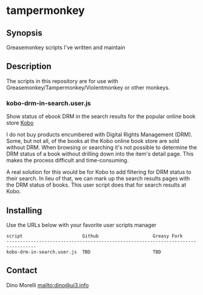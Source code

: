 # tampermonkey


## Synopsis

Greasemonkey scripts I've written and maintain


## Description

The scripts in this repository are for use with
Greasemonkey/Tampermonkey/Violentmonkey or other monkeys.

### kobo-drm-in-search.user.js

Show status of ebook DRM in the search results for the popular online book
store [Kobo](https://www.kobo.com/)

I do not buy products encumbered with Digital Rights Management (DRM). Some,
but not all, of the books at the Kobo online book store are sold without DRM.
When browsing or searching it's not possible to determine the DRM status of a
book without drilling down into the item's detail page. This makes the process
difficult and time-consuming.

A real solution for this would be for Kobo to add filtering for DRM status to
their search. In lieu of that, we can mark up the search results pages with the
DRM status of books. This user script does that for search results at Kobo.

## Installing

Use the URLs below with your favorite user scripts manager

    script                      Github                    Greasy Fork
    ---------------------------------------------------------------------------------
    kobo-drm-in-search.user.js  TBD                       TBD

## Contact

Dino Morelli <mailto:dino@ui3.info>
